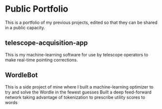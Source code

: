 # Public Portfolio
This is a portfolio of my previous projects, edited so that they can be shared in a public capacity.

## telescope-acquisition-app
This is my machine-learning software for use by telescope operators to make real-time pointing corrections.

## WordleBot
This is a side project of mine where I built a machine-learning optimizer to try and solve the Wordle in the fewest guesses
Built a deep feed-forward network taking advantage of tokenization to prescribe utility scores to words
